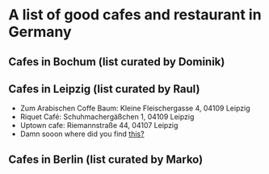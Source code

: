 # A list of good cafes and restaurant in Germany

## Cafes in Bochum (list curated by Dominik)

## Cafes in Leipzig (list curated by Raul)

- Zum Arabischen Coffe Baum: Kleine Fleischergasse 4, 04109 Leipzig 
- Riquet Café: Schuhmachergäßchen 1, 04109 Leipzig
- Uptown cafe:  Riemannstraße 44, 04107 Leipzig
- Damn sooon where did you find [this?](https://www.youtube.com/watch?v=z8RkR4rd7dM)

## Cafes in Berlin (list curated by Marko)
